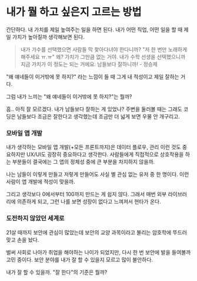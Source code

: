 # 내가 뭘 하고 싶은지 고르는 방법

간단하다. 내 가치를 제일 높여주는 일을 하면 된다. 내가 어떤 직업, 어떤 일을 할 때 제일 가치가 높아질까 생각해보면 된다.

> 내가 가수를 선택했으면 사람들 막 찾아다녀야 한다니까? "저 한 번만 노래하게 해주세요 ㅠ.ㅠ" 왜? 가치가 그만큼 없는 거야. 내가 수학 선생을 선택했으니까 지금 가치가 이 정도는 되는 거에요. 남들보다 잘하니까! - 정승제

"왜 얘네들이 이거밖에 못 하지?" 라는 느낌이 들 때 그게 내 적성이고 제일 잘하는 거다.

그럼 내가 느끼는 "왜 얘네들이 이거밖에 못 하지?"는 뭘까?

흠.. 아직 잘 모르겠다. 내가 남들보다 잘하는 게 있었나? 주변을 둘러볼 때는 그래도 코딩은 남들보다 조금은 잘한다고 생각했는데 조금만 더 넓게 보면 우물 안 개구리고.

### 모바일 앱 개발

내가 생각하는 모바일 앱 개발(+모든 프론트까지)은 데이터 플로우, 관리 이런 것도 중요하지만 UX/UI도 굉장히 중요하다고 생각한다. 사람들에게 직접적으로 상호작용을 하는 부분들이 결국에는 그 앱의 정체성 중에 큰 부분을 차지하지 않을까.

나는 남들이 이렇게 만들고 저렇게 만들어도 사실 별 관심 없는 유저 중 한 명이다. 이런 사람이 앱 개발에 적성이 맞을까.

그리고 생각보다 0에서부터 100까지 만드는 게 쉽지 않다. 그래서 매번 외부 라이브러리에 의존하게 되고, 그런 나를 보면 성장이 없다고 느껴져서 현타가 온다.

### 도전하지 않았던 세계로

21살 때까지 보안에 관심이 많았는데 보안의 교양 과목이라고 불리는 암호학에 뚜드러 맞고 손을 놨다.

벌써 사회로 나아가 취업을 해야하는 나이가 되었지만, 다시 한 번 보안에 발을 들여볼까 고민 중이다. 보안 분야를 내가 잘 할 수 있을지 모르고 많이 불안하다.

내가 잘 할 수 있을까. "잘 한다"의 기준은 뭘까?

